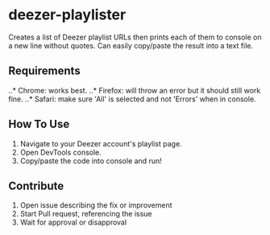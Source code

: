 
# deezer-playlister

Creates a list of Deezer playlist URLs then prints each of them to console on a new line without quotes. Can easily copy/paste the result into a text file.

## Requirements

..* Chrome: works best.
..* Firefox: will throw an error but it should still work fine.
..* Safari: make sure 'All' is selected and not 'Errors' when in console.

## How To Use

1. Navigate to your Deezer account's playlist page.
2. Open DevTools console.
3. Copy/paste the code into console and run!

## Contribute

1. Open issue describing the fix or improvement
2. Start Pull request, referencing the issue
3. Wait for approval or disapproval
